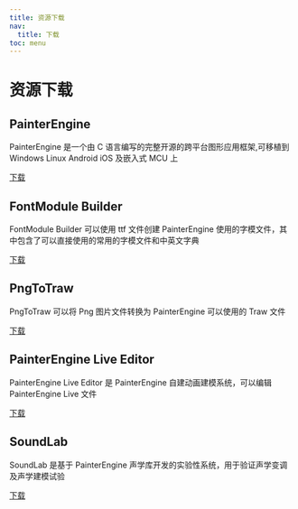 ```yaml
---
title: 资源下载
nav:
  title: 下载
toc: menu
---
```


# 资源下载

## PainterEngine

PainterEngine 是一个由 C 语言编写的完整开源的跨平台图形应用框架,可移植到 Windows Linux Android iOS 及嵌入式 MCU 上

[下载](http://painterengine.com/download/PainterEngine.zip)

## FontModule Builder

FontModule Builder 可以使用 ttf 文件创建 PainterEngine 使用的字模文件，其中包含了可以直接使用的常用的字模文件和中英文字典

[下载](http://painterengine.com/download/fontmodulebuilder.zip)

## PngToTraw

PngToTraw 可以将 Png 图片文件转换为 PainterEngine 可以使用的 Traw 文件

[下载](http://painterengine.com/download/PainterEnginePngToTRaw.zip)

## PainterEngine Live Editor

PainterEngine Live Editor 是 PainterEngine 自建动画建模系统，可以编辑 PainterEngine Live 文件

[下载](http://painterengine.com/download/PainterEngineLiveEditor.zip)

## SoundLab

SoundLab 是基于 PainterEngine 声学库开发的实验性系统，用于验证声学变调及声学建模试验

[下载](http://painterengine.com/download/SoundLab.zip)
